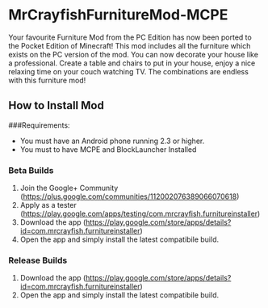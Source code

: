 # MrCrayfishFurnitureMod-MCPE

Your favourite Furniture Mod from the PC Edition has now been ported to the Pocket Edition of Minecraft! This mod includes all the furniture which exists on the PC version of the mod. You can now decorate your house like a professional. Create a table and chairs to put in your house, enjoy a nice relaxing time on your couch watching TV. The combinations are endless with this furniture mod!

## How to Install Mod
###Requirements:
* You must have an Android phone running 2.3 or higher.
* You must to have MCPE and BlockLauncher Installed 

### Beta Builds
1. Join the Google+ Community (https://plus.google.com/communities/112002076389066070618)
2. Apply as a tester (https://play.google.com/apps/testing/com.mrcrayfish.furnitureinstaller)
3. Download the app (https://play.google.com/store/apps/details?id=com.mrcrayfish.furnitureinstaller)
4. Open the app and simply install the latest compatibile build.

### Release Builds
1. Download the app (https://play.google.com/store/apps/details?id=com.mrcrayfish.furnitureinstaller)
2. Open the app and simply install the latest compatibile build.
